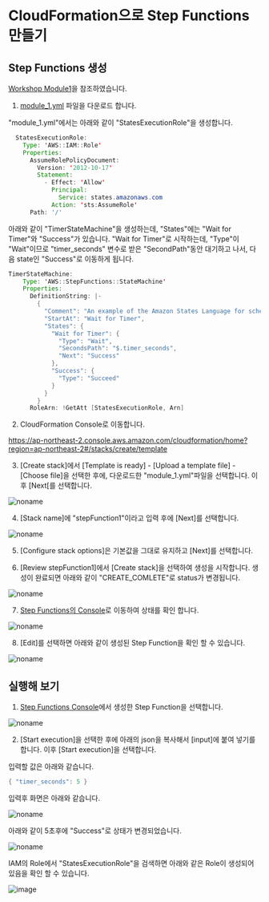 # CloudFormation으로 Step Functions 만들기

## Step Functions 생성 

[Workshop Module1](https://catalog.workshops.aws/stepfunctions/en-US/module-1)을 참조하였습니다. 

1) [module_1.yml](https://github.com/kyopark2014/aws-step-functions/blob/main/cloudformation/module_1.yml) 파일을 다운로드 합니다. 

"module_1.yml"에서는 아래와 같이 "StatesExecutionRole"을 생성합니다. 

```java
  StatesExecutionRole:
    Type: 'AWS::IAM::Role'
    Properties:
      AssumeRolePolicyDocument:
        Version: '2012-10-17'
        Statement:
          - Effect: 'Allow'
            Principal:
              Service: states.amazonaws.com
            Action: 'sts:AssumeRole'
      Path: '/'
```

아래와 같이 "TimerStateMachine"을 생성하는데, "States"에는 "Wait for Timer"와 "Success"가 있습니다. "Wait for Timer"로 시작하는데, "Type"이 "Wait"이므로 "timer_seconds" 변수로 받은 "SecondPath"동안 대기하고 나서, 다음 state인 "Success"로 이동하게 됩니다. 

```java
TimerStateMachine:
    Type: 'AWS::StepFunctions::StateMachine'
    Properties:
      DefinitionString: |-
        {
          "Comment": "An example of the Amazon States Language for scheduling a task.",
          "StartAt": "Wait for Timer",
          "States": {
            "Wait for Timer": {
              "Type": "Wait",
              "SecondsPath": "$.timer_seconds",
              "Next": "Success"
            },
            "Success": {
              "Type": "Succeed"
            }
          }
        }
      RoleArn: !GetAtt [StatesExecutionRole, Arn]
```


2) CloudFormation Console로 이동합니다. 

https://ap-northeast-2.console.aws.amazon.com/cloudformation/home?region=ap-northeast-2#/stacks/create/template

3) [Create stack]에서 [Template is ready] - [Upload a template file] - [Choose file]을 선택한 후에, 다운로드한 "module_1.yml"파일을 선택합니다. 이후 [Next[를 선택합니다. 

![noname](https://user-images.githubusercontent.com/52392004/174423439-73577d0e-d07d-4d2a-a8a8-ffd8af0f64f8.png)

4) [Stack name]에 "stepFunction1"이라고 입력 후에 [Next]를 선택합니다. 

![noname](https://user-images.githubusercontent.com/52392004/174423580-33510a68-c9c2-4d7e-8be2-7dd4674c5974.png)

5) [Configure stack options]은 기본값을 그대로 유지하고 [Next]를 선택합니다. 

6) [Review stepFunction1]에서 [Create stack]을 선택하여 생성을 시작합니다. 생성이 완료되면 아래와 같이 "CREATE_COMLETE"로 status가 변경됩니다. 

![noname](https://user-images.githubusercontent.com/52392004/174423681-a34eb137-51a5-4882-ba60-65f2f75eff7e.png)

7) [Step Functions의 Console](https://ap-northeast-2.console.aws.amazon.com/states/home?region=ap-northeast-2#/statemachines)로 이동하여 상태를 확인 합니다. 

![noname](https://user-images.githubusercontent.com/52392004/174423763-764674ea-637c-432b-9597-3c9c81e6c237.png)

8) [Edit]를 선택하면 아래와 같이 생성된 Step Function을 확인 할 수 있습니다. 

![noname](https://user-images.githubusercontent.com/52392004/174423807-e1daaa4f-586c-433d-b34e-07732b68bb57.png)


## 실행해 보기

1) [Step Functions Console](https://ap-northeast-2.console.aws.amazon.com/states/home?region=ap-northeast-2#/statemachines)에서 생성한 Step Function을 선택합니다. 

![noname](https://user-images.githubusercontent.com/52392004/174423980-60aa3af0-83e9-41e6-8351-8034cfd7b945.png)

2) [Start execution]을 선택한 후에 아래의 json을 복사해서 [input]에 붙여 넣기를 합니다. 이후 [Start execution]을 선택합니다. 

입력할 값은 아래와 같습니다.

```java
{ "timer_seconds": 5 }
```

입력후 화면은 아래와 같습니다. 

![noname](https://user-images.githubusercontent.com/52392004/174424084-b4c2e234-28bc-46fe-841e-56cbc47d9e28.png)

아래와 같이 5초후에 "Success"로 상태가 변경되었습니다. 

![noname](https://user-images.githubusercontent.com/52392004/174424242-96713460-ebb3-4869-b346-26d388d75985.png)

IAM의 Role에서 "StatesExecutionRole"을 검색하면 아래와 같은 Role이 생성되어 있음을 확인 할 수 있습니다.

![image](https://user-images.githubusercontent.com/52392004/174424360-cdd0fbf7-5321-4d55-a987-9043aa326a16.png)

